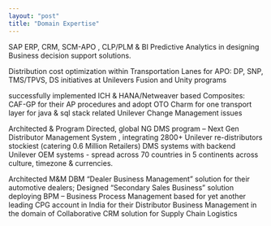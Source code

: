 ```yaml
---
layout: "post"
title: "Domain Expertise"
---
```

SAP ERP, CRM, SCM-APO , CLP/PLM & BI Predictive Analytics in designing Business decision support solutions.

Distribution cost optimization within Transportation Lanes for APO: DP, SNP, TMS/TPVS, DS initiatives at Unilevers Fusion and Unity programs

successfully implemented ICH & HANA/Netweaver based Composites: CAF-GP for their AP procedures and adopt OTO Charm for one transport layer for java & sql stack related Unilever Change Management issues

Architected & Program Directed, global NG DMS program – Next Gen Distributor Management System , integrating 2800+ Unilever re-distributors stockiest (catering 0.6 Million Retailers) DMS systems with backend Unilever OEM systems - spread across 70 countries in 5 continents across culture, timezone & currencies.

Architected M&M DBM “Dealer Business Management” solution for their automotive dealers; Designed “Secondary Sales Business” solution deploying BPM – Business Process Management based for yet another leading CPG account in India for their Distributor Business Management in the domain of Collaborative CRM solution for Supply Chain Logistics
